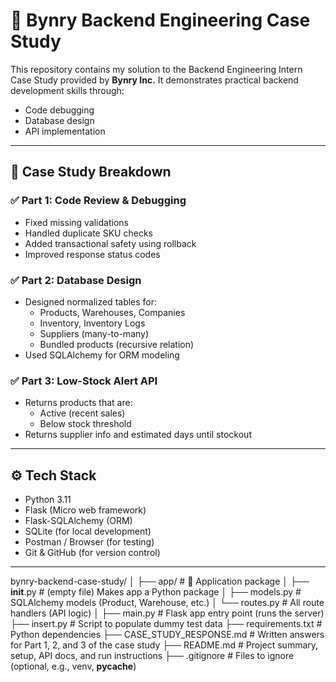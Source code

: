 
# 🚀 Bynry Backend Engineering Case Study

This repository contains my solution to the Backend Engineering Intern Case Study provided by **Bynry Inc.** It demonstrates practical backend development skills through:

- Code debugging
- Database design
- API implementation

---

## 🧠 Case Study Breakdown

### ✅ Part 1: Code Review & Debugging
- Fixed missing validations
- Handled duplicate SKU checks
- Added transactional safety using rollback
- Improved response status codes

### ✅ Part 2: Database Design
- Designed normalized tables for:
  - Products, Warehouses, Companies
  - Inventory, Inventory Logs
  - Suppliers (many-to-many)
  - Bundled products (recursive relation)
- Used SQLAlchemy for ORM modeling

### ✅ Part 3: Low-Stock Alert API
- Returns products that are:
  - Active (recent sales)
  - Below stock threshold
- Returns supplier info and estimated days until stockout

---

## ⚙️ Tech Stack

- Python 3.11
- Flask (Micro web framework)
- Flask-SQLAlchemy (ORM)
- SQLite (for local development)
- Postman / Browser (for testing)
- Git & GitHub (for version control)

---

bynry-backend-case-study/
│
├── app/                            # 🔧 Application package
│   ├── __init__.py                 # (empty file) Makes app a Python package
│   ├── models.py                   # SQLAlchemy models (Product, Warehouse, etc.)
│   └── routes.py                   # All route handlers (API logic)
│
├── main.py                         # Flask app entry point (runs the server)
├── insert.py            # Script to populate dummy test data
├── requirements.txt                # Python dependencies
├── CASE_STUDY_RESPONSE.md          # Written answers for Part 1, 2, and 3 of the case study
├── README.md                       # Project summary, setup, API docs, and run instructions
├── .gitignore                      # Files to ignore (optional, e.g., venv, __pycache__)


